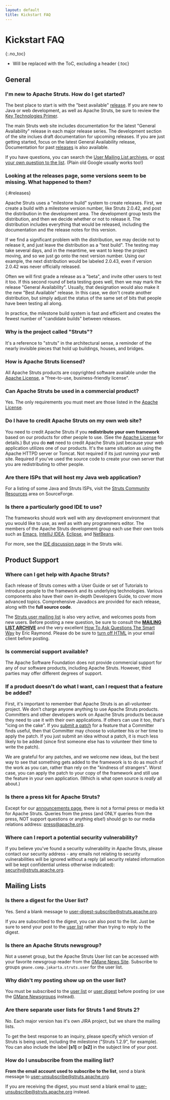 ```yaml
---
layout: default
title: Kickstart FAQ
---
```


# Kickstart FAQ
{:.no_toc}

* Will be replaced with the ToC, excluding a header
{:toc}

## General

### I'm new to Apache Struts. How do I get started?

The best place to start is with the "best available" [release](releases.html).
If you are new to Java or web development, as well as Apache Struts, be sure to review the
[Key Technologies Primer](primer.html).

The main Struts web site includes documentation for the latest "General Availability" release
in each major release series. The development section of the site inclues draft documentation
for upcoming releases. If you are just getting started, focus on the latest General
Availability release, Documentation for past [releases](releases.html) is also available.

If you have questions, you can search the [User Mailing List archives](mail.html#archives),
or [post your own question to the list](mail.html). (Plain old Google usually works too!)

### Looking at the releases page, some versions seem to be missing. What happened to them?
{:#releases}

Apache Struts uses a "milestone build" system to create releases. First, we create a build
with a milestone version number, like Struts 2.0.42, and post the distribution in the development area.
The development group tests the distribution, and then we decide whether or not to release it.
The distribution includes everything that would be released, including the documentation and the release notes
for this version.

If we find a significant problem with the distribution, we may decide not to release it, and just leave
the distribution as a "test build". The testing may take several days, and in the meantime, we want to keep
the project moving, and so we just go onto the next version number.
Using our example, the next distribution would be labeled 2.0.43, even if version 2.0.42 was never officially
released.

Often we will first grade a release as a "beta", and invite other users to test it too. If this second
round of beta testing goes well, then we may mark the release "General Availability".
Usually, that designation would also make it the new "Best Available" release. In this case, we don't create
another distribution, but simply adjust the status of the same set of bits that people have been testing all along.

In practice, the milestone build system is fast and efficient and creates the fewest number of "candidate builds"
between releases.

### Why is the project called "Struts"?

It's a reference to "struts" in the architectural sense, a reminder of the nearly invisible pieces that hold up
buildings, houses, and bridges.

### How is Apache Struts licensed?

All Apache Struts products are copyrighted software available under the [Apache License](http://www.apache.org/licenses),
a &quot;free-to-use, business-friendly license&quot;.

### Can Apache Struts be used in a commercial product?

Yes. The only requirements you must meet are those listed in the [Apache License](http://www.apache.org/licenses).

### Do I have to credit Apache Struts on my own web site?

You need to credit Apache Struts if you **redistribute your own framework** based on our products
for other people to use. (See the [Apache License](http://www.apache.org/LICENSE) for details.)
But you do **not** need to credit Apache Struts just because your web application utilizes one of our products.
It's the same situation as using the Apache HTTPD server or Tomcat. Not required if its just running your web site.
Required if you've used the source code to create your own server that you are redistributing to other people.

### Are there ISPs that will host my Java web application?

For a listing of some Java and Struts ISPs, visit the [Struts Community Resources](http://struts.sf.net/community/index.html)
area on SourceForge.

### Is there a particularly good IDE to use?

The frameworks should work well with any development environment that you would like to use, as well as with any
programmers editor. The members of the Apache Struts development group each use their own tools such as
[Emacs](http://www.gnu.org/software/emacs/emacs.html), [IntelliJ IDEA](http://www.jetbrains.com/idea/),
[Eclipse](http://www.eclipse.org/), and [NetBeans](http://www.netbeans.org/).

For more, see the [IDE discussion page](http://wiki.apache.org/struts/StrutsMyFavoriteIDE) in the Struts wiki.

## Product Support

### Where can I get help with Apache Struts?

Each release of Struts comes with a User Guide or set of Tutorials to introduce people to the framework
and its underlying technologies. Various components also have their own in-depth Developers Guide, to cover
more advanced topics. Comprehensive Javadocs are provided for each release, along with the **full source code**.

The [Struts user mailing list](mail.html) is also very active, and welcomes posts from new users. Before
posting a new question, be sure to consult the **[MAILING LIST ARCHIVE](mail.html#Archives)**
and the very excellent [How To Ask Questions The Smart Way](http://www.catb.org/~esr/faqs/smart-questions.html)
by Eric Raymond. Please do be sure to [turn off HTML](http://expita.com/nomime.html) in your
email client before posting.

### Is commercial support available?

The Apache Software Foundation does not provide commercial support for any of our software products,
including Apache Struts. However, third parties may offer different degrees of support.

### If a product doesn't do what I want, can I request that a feature be added?

First, it's important to remember that Apache Struts is an all-volunteer project. We don't charge anyone
anything to use Apache Struts products. Committers and other developers work on Apache Struts products because
they need to use it with their own applications. If others can use it too, that's "icing on the cake".
If you [submit a patch](helping.html) for a feature that a Committer finds useful, then that
Committer may choose to volunteer his or her time to apply the patch.
If you just submit an idea without a patch, it is much less likely to be added (since first someone else has to
volunteer their time to write the patch).

We are grateful for any patches, and we welcome new ideas, but the best way to see that something gets added
to the framework is to do as much of the work as you can, rather than rely on the "kindness of strangers".
Worst case, you can apply the patch to your copy of the framework and still use the feature in your own application.
(Which is what open source is *really* all about.)

### Is there a press kit for Apache Struts?

Except for our [announcements page](announce.html), there is not a formal press or media kit for Apache Struts.
Queries from the press (and ONLY queries from the press, NOT support questions or anything else!)
should go to our media relations address: [press@apache.org](mailto:press@apache.org).

### Where can I report a potential security vulnerability?

If you believe you've found a security vulnerability in Apache Struts, please contact our security address - any
emails not relating to security vulnerabilities will be ignored without a reply (all security related information
will be kept confidential unless otherwise indicated): [security@struts.apache.org](mailto:security@struts.apache.org).

## Mailing Lists

### Is there a digest for the User list?

Yes. Send a blank message to [user-digest-subscribe@struts.apache.org](mailto:user-digest-subscribe@struts.apache.org).

If you are subscribed to the digest, you can also post to the list. Just be sure to send your post to
the [user list](mailto:user@struts.apache.org) rather than trying to reply to the digest.

### Is there an Apache Struts newsgroup?

Not a usenet group, but the Apache Struts User list can be accessed with your favorite newsgroup reader from
the [GMane News Site](http://news.gmane.org/). Subscribe to groups `gmane.comp.jakarta.struts.user`
for the user list.

### Why didn't my posting show up on the user list?

You must be subscribed to the [user list](mailto:user-subscribe@struts.apache.org) or
[user digest](mailto:user-digest-subscribe@struts.apache.org) before posting (or use the
[GMane Newsgroups](http://news.gmane.org) instead).


### Are there separate user lists for Struts 1 and Struts 2?

No. Each major version has it's own JIRA project, but we share the mailing lists.

To get the best response to an inquiry, please specify which version of Struts is being used,
including the milestone ("Struts 1.2.9", for example). You can also include the label **\[s1]**
or **\[s2]** in the subject line of your post.

### How do I unsubscribe from the mailing list?

**From the email account used to subscribe to the list**, send a blank message to
[user-unsubscribe@struts.apache.org](mailto:user-unsubscribe@struts.apache.org).

If you are receiving the digest, you must send a blank email to
[user-unsubscribe@struts.apache.org](mailto:user-digest-unsubscribe@struts.apache.org) instead.
